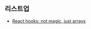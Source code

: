 ## 리스트업

- [React hooks: not magic, just arrays](https://github.com/taeyoungs/Goals/tree/main/react/React_hooks:_not_magic%2C_just_arrays)
